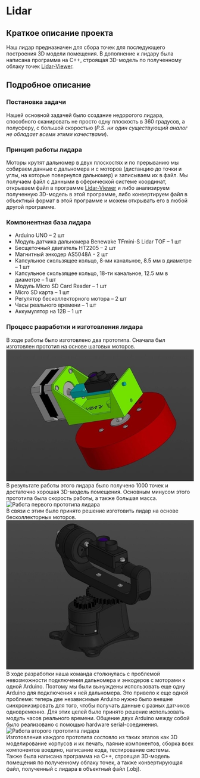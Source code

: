# Lidar
## Краткое описание проекта
Наш лидар предназначен для сбора точек для последующего построения 3D модели помещения. В дополнение к лидару была написана программа на С++, строящая 3D-модель по полученному облаку точек [Lidar-Viewer](https://github.com/RumyantsevDmitriy/Lidar-Viewer).
## Подробное описание
### Постановка задачи
Нашей основной задачей было создание недорогого лидара, способного сканировать не просто одну плоскость в 360 градусов, а полусферу, с большой скоростью (*P.S. ни один существующий аналог не обладает всеми этими качествами*).
### Принцип работы лидара
Моторы крутят дальномер в двух плоскостях и по прерыванию мы собираем данные с дальномера и с моторов (дистанцию до точки и углы, на которые повернулся дальномер) и записываем их в файл. Мы получаем файл с данными в сферической системе координат, открываем файл в программе [Lidar-Viewer](https://github.com/RumyantsevDmitriy/Lidar-Viewer) и либо анализируем полученную 3D-модель в этой программе, либо конвертируем файл в объектный формат в этой программе и можем открывать его в любой другой программе.
### Компонентная база лидара
- Arduino UNO – 2 шт
- Модуль датчика дальномера Benewake TFmini-S Lidar TOF – 1 шт
- Бесщеточный двигатель HT2205 – 2 шт
- Магнитный энкодер AS5048A - 2 шт
- Капсульное скользящее кольцо, 8-ми канальное, 8.5 мм в диаметре – 1 шт
- Капсульное скользящее кольцо, 18-ти канальное, 12.5 мм в диаметре – 1 шт
- Модуль Micro SD Card Reader – 1 шт
- Micro SD карта – 1 шт
- Регулятор бесколлекторного мотора – 2 шт
- Часы реального времени – 1 шт
- Аккумулятор на 12В – 1 шт
### Процесс разработки и изготовления лидара
В ходе работы было изготовлено два прототипа.
Сначала был изготовлен прототип на основе шаговых моторов. ![Первый прототип лидара](https://github.com/RumyantsevDmitriy/Lidar/blob/main/ImagesAndVideos/Lidar1.jpg)\
В результате работы этого лидара было получено 1000 точек и достаточно хорошая 3D-модель помещения. Основным минусом этого прототипа была скорость работы, а также большая масса.\
![Работа первого прототипа лидара](https://github.com/RumyantsevDmitriy/Lidar/assets/89409723/4bb19fa2-3962-4a7e-b2b4-f0314a7b067f)\
В связи с этим было принято решение изготовить лидар на основе бесколлекторных моторов. ![Второй прототип лидара](https://github.com/RumyantsevDmitriy/Lidar/blob/main/ImagesAndVideos/Lidar2.jpg)\
В ходе разработки наша команда столкнулась с проблемой невозможности подключения дальномера и энкодеров с моторами к одной Arduino. Поэтому мы были вынуждены использовать еще одну Arduino для подключения к ней дальномера. Это привело к еще одной проблеме: теперь две независимые Arduino нужно было внешне синхронизировать для того, чтобы получать данные с разных датчиков одновременно. Для этих целей было принято решение использовать модуль часов реального времени. Общение двух Arduino между собой было реализовано с помощью hardware serial-соединения.\
![Работа второго прототипа лидара](https://github.com/RumyantsevDmitriy/Lidar/assets/89409723/0b2dab2a-334a-47e1-8c1c-aef880665d89)\
Изготовления каждого прототипа состояло из таких этапов как 3D моделирование корпусов и их печать, паяние компонентов, сборка всех компонентов воедино, написание кода, тестирование системы.\
Также была написана программа на С++, строящая 3D-модель помещения по полученному облаку точек, а также конвертирующая файл, полученный с лидара в объектный файл (.obj).
